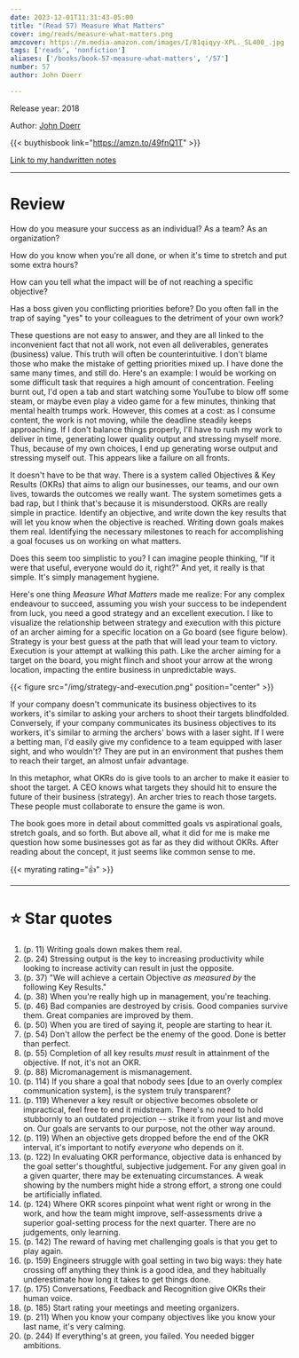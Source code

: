 ```yaml
---
date: 2023-12-01T11:31:43-05:00
title: "(Read 57) Measure What Matters"
cover: img/reads/measure-what-matters.png
amzcover: https://m.media-amazon.com/images/I/81qiqyy-XPL._SL400_.jpg
tags: ['reads', 'nonfiction']
aliases: ['/books/book-57-measure-what-matters', '/57']
number: 57
author: John Doerr

---
```


Release year: 2018

Author: [John Doerr](https://www.linkedin.com/in/john-doerr-03248211/)

{{< buythisbook link="https://amzn.to/49fnQ1T" >}}

[Link to my handwritten notes](https://drive.google.com/file/d/1GBLbKmQe3314lp7jrzzNX2zc1aS3shNu/view?usp=sharing)

---

# Review

How do you measure your success as an individual? As a team? As an
organization?

How do you know when you're all done, or when it's time to stretch
and put some extra hours?

How can you tell what the impact will be of not reaching a specific
objective?

Has a boss given you conflicting priorities before? Do you often fall
in the trap of saying "yes" to your colleagues to the detriment of
your own work?

These questions are not easy to answer, and they are all linked to the inconvenient fact that not all work, not even all deliverables, generates (business) value.
This truth will often be counterintuitive. I don't blame those who
make the mistake of getting priorities mixed up. I
have done the same many times, and still do. Here's an example: I
would be working on some difficult task that requires a high amount
of concentration. Feeling burnt out, I'd open a tab and start
watching some YouTube to blow off some steam, or maybe even play a
video game for a few minutes, thinking that mental health trumps work. However, this comes at a
cost: as I consume content, the work is not moving, while the
deadline steadily keeps approaching. If I don't balance things
properly, I'll have to rush my work to deliver in time, generating
lower quality output and stressing myself more. Thus, because of my
own choices, I end up generating worse output and stressing myself
out. This appears like a failure on all fronts.

It doesn't have to be that way. There is a system called Objectives &
Key Results (OKRs) that aims to align our businesses, our teams, and
our own lives, towards the outcomes we really want. The system
sometimes gets a
bad rap, but I think that's because it is misunderstood. OKRs are
really simple in practice. Identify an objective, and write down the
key results that will let you know when the objective is reached.
Writing down goals makes them real. Identifying the necessary
milestones to reach for accomplishing a goal focuses us on working on
what matters.

Does this seem too simplistic to you? I can imagine people thinking,
"If it were that useful, everyone would do it, right?" And yet, it
really is that simple. It's simply management hygiene.

Here's one thing *Measure What Matters* made me realize: For any
complex endeavour to succeed, assuming you wish your success to be
independent from luck, you need a good strategy and an excellent
execution. I like to visualize the relationship between strategy and
execution with this picture of an archer aiming for a specific
location on a Go board (see figure below). Strategy is your best
guess at the path that will lead your team to victory. Execution is
your attempt at walking this path. Like the archer aiming for a
target on the board, you might flinch and shoot your arrow at the
wrong location, impacting the entire business in unpredictable ways.

{{< figure src="/img/strategy-and-execution.png" position="center" >}}

If your company doesn't communicate its business objectives to its
workers, it's similar to asking your archers to shoot their targets
blindfolded. Conversely, if your company communicates its business
objectives to its workers, it's similar to arming the archers' bows
with a laser sight. If I were a betting man, I'd easily give my
confidence to a team equipped with laser sight, and who wouldn't?
They are put in an environment that pushes them to reach their
target, an almost unfair advantage.

In this metaphor, what OKRs do is give tools to an archer to make it
easier to shoot the target. A CEO knows what targets they should hit
to ensure the future of their business (strategy). An archer tries to
reach those targets. These people must collaborate to ensure the game
is won.

The book goes more in detail about committed goals vs aspirational
goals, stretch goals, and so forth. But above all, what it did for me
is make me question how some businesses got as far as they did
without OKRs. After reading about the concept, it just seems like
common sense to me.

{{< myrating rating="👍" >}}

---

# :star: Star quotes

1. (p. 11) Writing goals down makes them real.
1. (p. 24) Stressing output is the key to increasing productivity while
   looking to increase activity can result in just the opposite.
1. (p. 37) "We will achieve a certain Objective _as measured by_ the
   following Key Results."
1. (p. 38) When you're really high up in management, you're teaching.
1. (p. 46) Bad companies are destroyed by crisis. Good companies survive
   them. Great companies are improved by them.
1. (p. 50) When you are tired of saying it, people are starting to hear
   it.
1. (p. 54) Don't allow the perfect be the enemy of the good. Done is
   better than perfect.
1. (p. 55) Completion of all key results _must_ result in attainment of
   the objective. If not, it's not an OKR.
1. (p. 88) Micromanagement is mismanagement.
1. (p. 114) If you share a goal that nobody sees [due to an overly
   complex communication system], is the system truly transparent?
1. (p. 119) Whenever a key result or objective becomes obsolete or
   impractical, feel free to end it midstream. There's no need to hold
   stubbornly to an outdated projection -- strike it from your list and
   move on. Our goals are servants to our purpose, not the other way
   around.
1. (p. 119) When an objective gets dropped before the end of the OKR
   interval, it's important to notify *everyone* who depends on it.
1. (p. 122) In evaluating OKR performance, objective data is enhanced by
   the goal setter's thoughtful, subjective judgement. For any given
   goal in a given quarter, there may be extenuating circumstances. A
   weak showing by the numbers might hide a strong effort, a strong one
   could be artificially inflated.
1. (p. 124) Where OKR scores pinpoint what went right or wrong in the
   work, and how the team might improve, self-assessments drive a
   superior goal-setting process for the next quarter. There are no
   judgements, only learning.
1. (p. 142) The reward of having met challenging goals is that you get
   to play again.
1. (p. 159) Engineers struggle with goal setting in two big ways: they
   hate crossing off anything they think is a good idea, and they
   habitually underestimate how long it takes to get things done.
1. (p. 175) Conversations, Feedback and Recognition give OKRs their
   human voice.
1. (p. 185) Start rating your meetings and meeting organizers.
1. (p. 211) When you know your company objectives like you know your
   last name, it's very calming.
1. (p. 244) If everything's at green, you failed. You needed bigger
   ambitions.
